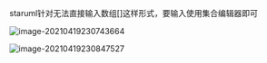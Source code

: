 staruml针对无法直接输入数组[]这样形式，要输入使用集合编辑器即可

![image-20210419230743664](https://gitee.com/yulewo123/mdpicture/raw/master/docs/20210419230743.png)

![image-20210419230847527](https://gitee.com/yulewo123/mdpicture/raw/master/docs/20210419230847.png)